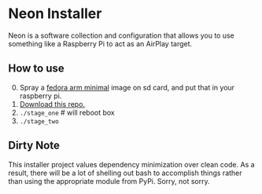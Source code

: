 # Neon Installer

Neon is a software collection and configuration that allows you to use something
like a Raspberry Pi to act as an AirPlay target.

## How to use

0. Spray a [fedora arm minimal](https://www.raspberrypi.org/forums/viewtopic.php?f=51&t=101027&sid=978beab1105eb6fd5318755628bdf402) image on sd card, and put that in your raspberry pi.
0. [Download this repo.](https://github.com/jetpks/neon/archive/v0.1.tar.gz)
0. `./stage_one` # will reboot box
0. `./stage_two` 




## Dirty Note

This installer project values dependency minimization over clean code. As a
result, there will be a lot of shelling out bash to accomplish things rather
than using the appropriate module from PyPi. Sorry, not sorry.
